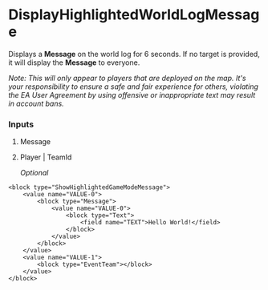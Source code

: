 # DisplayHighlightedWorldLogMessage

Displays a **Message** on the world log for 6 seconds. If no target is provided, it will display the **Message** to everyone.  
  
_Note: This will only appear to players that are deployed on the map. It\'s your responsibility to ensure a safe and fair experience for others, violating the EA User Agreement by using offensive or inappropriate text may result in account bans._

### Inputs

1. Message
2. Player | TeamId

    _Optional_

```blockly
<block type="ShowHighlightedGameModeMessage">
    <value name="VALUE-0">
        <block type="Message">
            <value name="VALUE-0">
                <block type="Text">
                    <field name="TEXT">Hello World!</field>
                </block>
            </value>
        </block>
    </value>
    <value name="VALUE-1">
        <block type="EventTeam"></block>
    </value>
</block>
```
